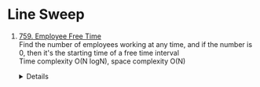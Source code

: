 # Line Sweep
1. [759. Employee Free Time](https://leetcode.com/problems/employee-free-time)  
    Find the number of employees working at any time, and if the number is 0, then it's the starting time of a free time interval  
    Time complexity O(N logN), space complexity O(N)
    <details>
        ```python
       def employeeFreeTime(self, schedule: '[[Interval]]') -> '[Interval]':
          counter = Counter()
          for intervals in schedule:
              for interval in intervals:
                  counter[interval.start] += 1
                  counter[interval.end] -= 1
  
          startTime = -1
          workingCount = 0
          result = []
          for time, deltaCount in sorted(counter.items()):
              workingCount += deltaCount
              if workingCount == 0:
                  startTime = time
              elif startTime != -1:
                  result.append(Interval(startTime, time))
                  startTime = -1
          return result     
        ```
    </details>

